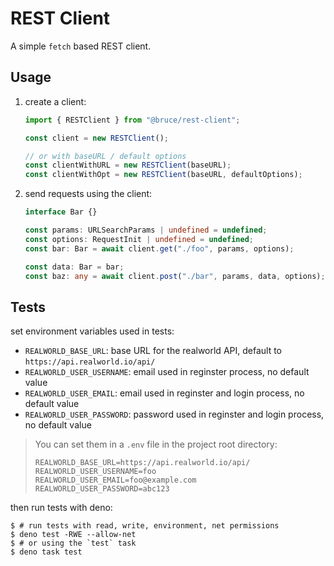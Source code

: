# REST Client

A simple `fetch` based REST client.

## Usage

1. create a client:

   ```ts
   import { RESTClient } from "@bruce/rest-client";

   const client = new RESTClient();

   // or with baseURL / default options
   const clientWithURL = new RESTClient(baseURL);
   const clientWithOpt = new RESTClient(baseURL, defaultOptions);
   ```

2. send requests using the client:

   ```ts
   interface Bar {}

   const params: URLSearchParams | undefined = undefined;
   const options: RequestInit | undefined = undefined;
   const bar: Bar = await client.get("./foo", params, options);

   const data: Bar = bar;
   const baz: any = await client.post("./bar", params, data, options);
   ```

## Tests

set environment variables used in tests:

- `REALWORLD_BASE_URL`: base URL for the realworld API, default to
  `https://api.realworld.io/api/`
- `REALWORLD_USER_USERNAME`: email used in reginster process, no default value
- `REALWORLD_USER_EMAIL`: email used in reginster and login process, no default
  value
- `REALWORLD_USER_PASSWORD`: password used in reginster and login process, no
  default value

> You can set them in a `.env` file in the project root directory:
>
> ```shell
> REALWORLD_BASE_URL=https://api.realworld.io/api/
> REALWORLD_USER_USERNAME=foo
> REALWORLD_USER_EMAIL=foo@example.com
> REALWORLD_USER_PASSWORD=abc123
> ```

then run tests with deno:

```shell
$ # run tests with read, write, environment, net permissions
$ deno test -RWE --allow-net
$ # or using the `test` task
$ deno task test
```
